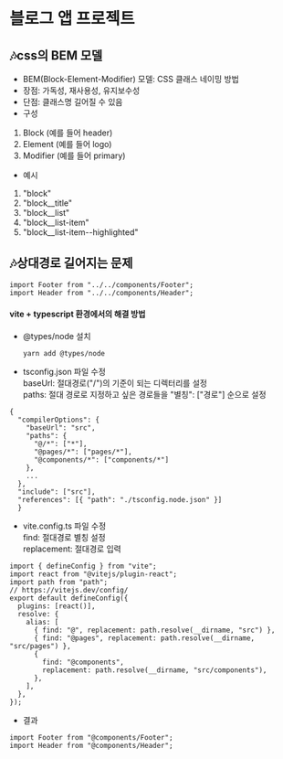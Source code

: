 # 블로그 앱 프로젝트
## 🎶css의 BEM 모델
- BEM(Block-Element-Modifier) 모델: CSS 클래스 네이밍 방법
- 장점: 가독성, 재사용성, 유지보수성
- 단점: 클래스명 길어질 수 있음
- 구성
 1. Block (예를 들어 header)
 2. Element (예를 들어 logo)
 3. Modifier (예를 들어 primary)
- 예시
 1. "block"
 2. "block__title"
 3. "block__list"
 4. "block__list-item"
 5. "block__list-item--highlighted"

## 🎶상대경로 길어지는 문제
```
import Footer from "../../components/Footer";
import Header from "../../components/Header";
```

#### vite + typescript 환경에서의 해결 방법
- @types/node 설치
  ```
  yarn add @types/node
  ```
- tsconfig.json 파일 수정    
baseUrl: 절대경로("/")의 기준이 되는 디렉터리를 설정    
paths:  절대 경로로 지정하고 싶은 경로들을 "별칭": ["경로"] 순으로 설정

```
{
  "compilerOptions": {
    "baseUrl": "src",
    "paths": {
      "@/*": ["*"],
      "@pages/*": ["pages/*"],
      "@components/*": ["components/*"]
    },
    ...
  },
  "include": ["src"],
  "references": [{ "path": "./tsconfig.node.json" }]
  }
```
  
- vite.config.ts 파일 수정    
  find: 절대경로 별칭 설정    
  replacement: 절대경로 입력
```
import { defineConfig } from "vite";
import react from "@vitejs/plugin-react";
import path from "path";
// https://vitejs.dev/config/
export default defineConfig({
  plugins: [react()],
  resolve: {
    alias: [
      { find: "@", replacement: path.resolve(__dirname, "src") },
      { find: "@pages", replacement: path.resolve(__dirname, "src/pages") },
      {
        find: "@components",
        replacement: path.resolve(__dirname, "src/components"),
      },
    ],
  },
});
```
- 결과
```
import Footer from "@components/Footer";
import Header from "@components/Header";
```

